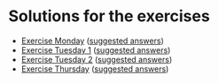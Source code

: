 # Solutions for the exercises

- [Exercise Monday](https://github.com/dougaparry/Intro-to-R/blob/master/Exercises/1_Tuesday.md) ([suggested answers](https://github.com/dougaparry/Intro-to-R/blob/master/exercise_solutions/exercise_solutions_day_two.Rmd))
- [Exercise Tuesday 1](https://github.com/dougaparry/Intro-to-R/blob/master/Exercises/2_Wednesday.md) ([suggested answers](https://github.com/dougaparry/Intro-to-R/blob/master/exercise_solutions/exercise_solutions_day_three.Rmd))
- [Exercise Tuesday 2](https://github.com/dougaparry/Intro-to-R/blob/master/Exercises/3_Thursday.md) ([suggested answers](https://github.com/dougaparry/Intro-to-R/blob/master/exercise_solutions/exercise_solutions_day_four.Rmd))
- [Exercise Thursday](https://github.com/dougaparry/Intro-to-R/blob/master/Exercises/4_Friday.md) ([suggested answers](https://github.com/dougaparry/Intro-to-R/blob/master/exercise_solutions/exercise_solutions_day_five.Rmd))
